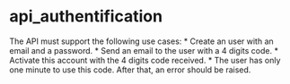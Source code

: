# api_authentification
The API must support the following use cases:  * Create an user with an email and a password.  * Send an email to the user with a 4 digits code.  * Activate this account with the 4 digits code received.  * The user has only one minute to use this code. After that, an error should be raised.
